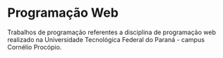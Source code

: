# Programação Web

Trabalhos de programação referentes a disciplina de programação web realizado na Universidade Tecnológica Federal do Paraná - campus Cornélio Procópio.